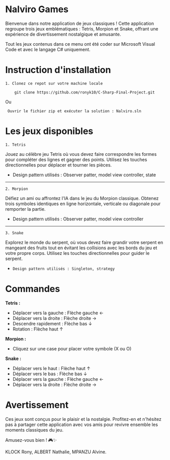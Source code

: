 
# Nalviro Games

Bienvenue dans notre application de jeux classiques ! Cette application regroupe trois jeux emblématiques : Tetris, Morpion et Snake, offrant une expérience de divertissement nostalgique et amusante. 

Tout les jeux contenus dans ce menu ont été coder sur Microsoft Visual Code et avec le langage C# uniquement.

# Instruction d'installation 

    1. Clonez ce repot sur votre machine locale 

        git clone https://github.com/ronyk10/C-Sharp-Final-Project.git                         

   Ou

     Ouvrir le fichier zip et exécuter la solution : Nalviro.sln

# Les jeux disponibles 

    1. Tetris
Jouez au célèbre jeu Tetris où vous devez faire correspondre les formes pour compléter des lignes et gagner des points. Utilisez les touches directionnelles pour déplacer et tourner les pièces. 

- Design pattern utilisés : Observer patter, model view controller, state
----
    2. Morpion 
Défiez un ami ou affrontez l'IA dans le jeu du Morpion classique. Obtenez trois symboles identiques en ligne horizontale, verticale ou diagonale pour remporter la partie.

-  Design pattern utilisés : Observer patter, model view controller
---
    3. Snake
Explorez le monde du serpent, où vous devez faire grandir votre serpent en mangeant des fruits tout en évitant les collisions avec les bords du jeu et votre propre corps. Utilisez les touches directionnelles pour guider le serpent.

-     Design pattern utilisés : Singleton, strategy

#   Commandes

**Tetris :**

-    Déplacer vers la gauche : Flèche gauche ←
-    Déplacer vers la droite : Flèche droite →
-    Descendre rapidement : Flèche bas ↓
-    Rotation : Flèche haut ↑

**Morpion :**

-    Cliquez sur une case pour placer votre symbole (X ou O)


**Snake :**

-    Déplacer vers le haut : Flèche haut ↑
-    Déplacer vers le bas : Flèche bas  ↓
-    Déplacer vers la gauche : Flèche gauche ←
-    Déplacer vers la droite : Flèche droite →



#   Avertissement


Ces jeux sont conçus pour le plaisir et la nostalgie. Profitez-en et n'hésitez pas à partager cette application avec vos amis pour revivre ensemble les moments classiques du jeu.

Amusez-vous bien ! 🎮✨

KLOCK Rony, ALBERT Nathalie, MPANZU Alvine.



